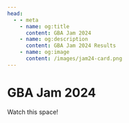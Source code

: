 ```yaml
---
head:
  - - meta
    - name: og:title
      content: GBA Jam 2024
    - name: og:description
      content: GBA Jam 2024 Results
    - name: og:image
      content: /images/jam24-card.png
---
```


# GBA Jam 2024

Watch this space!
